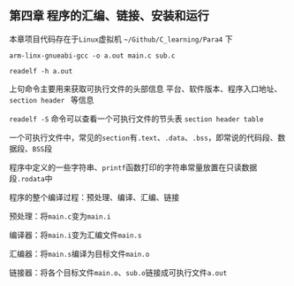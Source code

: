 ## 第四章 程序的汇编、链接、安装和运行

本章项目代码存在于`Linux`虚拟机 `~/Github/C_learning/Para4` 下

```
arm-linx-gnueabi-gcc -o a.out main.c sub.c
```

```
readelf -h a.out
```

上句命令主要用来获取可执行文件的头部信息 平台、软件版本、程序入口地址、`section header ` 等信息

`readelf -S` 命令可以查看一个可执行文件的节头表 `section header table`

一个可执行文件中，常见的`section`有`.text`、`.data`、`.bss`，即常说的代码段、数据段、`BSS`段

程序中定义的一些字符串、`printf`函数打印的字符串常量放置在只读数据段`.rodata`中

程序的整个编译过程：预处理、编译、汇编、链接

预处理：将`main.c`变为`main.i`

编译器：将`main.i`变为汇编文件`main.s`

汇编器：将`main.s`编译为目标文件`main.o`

链接器：将各个目标文件`main.o`、`sub.o`链接成可执行文件`a.out`